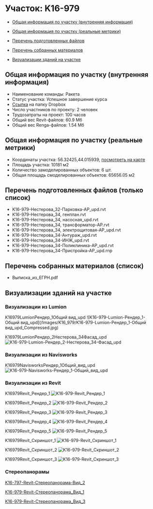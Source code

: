 # Участок: K16-979

* [Общая информация по участку (внутренняя информация)](#Chapter1)

* [Общая информация по участку (реальные метрики)](#Chapter2)

* [Перечень подготовленных файлов](#Chapter3)

* [Перечень собранных материалов](#Chapter4)

* [Визуализации зданий на участке](#Chapter6)

## <a id="Chapter1"></a> Общая информация по участку (внутренняя информация)
+ Наименование команды: Ракета
+ Статус участка: Успешное завершение курса
+ [Ссылка](https://www.dropbox.com/sh/wvvgv1nw1iqred9/AABm58FPL5TntRUbtjfDpQEra/K16_979?dl=0) на папку Dropbox
+ Число участников по проекту: 2 человек
+ Трудозатраты на проект: 100 часов
+ Общий вес Revit-файлов: 60.9 Мб
+ Общий вес Renga-файлов: 1.54 Мб
## <a id="Chapter2"></a> Общая информация по участку (реальные метрики)
+ Координаты участка: 56.32425,44.015939, [посмотреть на карте](https://yandex.ru/maps/47/nizhny-novgorod/?ll=44.015939%2C56.32425&z=19)
+ Площадь участка: 10181 м2
+ Количество замоделированных объектов: 6 шт.
+ Общая площадь смоделированных объектов: 65656.05 м2
## <a id="Chapter3"></a> Перечень подготовленных файлов (только список)
+ K16-979-Нестерова_32-Парковка-АР_upd.rvt
+ K16-979-Нестерова_34, генплан.rvt
+ K16-979-Нестерова_34, насосная_upd.rvt
+ K16-979-Нестерова_34, трансформатор-АР.rvt
+ K16-979-Нестерова_34, электрощитовая-АР_upd.rvt
+ K16-979-Нестерова_34-Антураж_upd.rvt
+ K16-979-Нестерова_34-ИНЖ_upd.rvt
+ K16-979-Нестерова_34-Поликлиника-АР_upd.rvt
+ K16-979-Нестерова_34-Пристройка-АР_upd.rnp
## <a id="Chapter4"></a> Перечень собранных материалов (список)
+ Выписка_из_ЕГРН.pdf
## <a id="Chapter6"></a> Визуализации зданий на участке
### Визуализации из Lumion
K16979LumionРендер_1Общий вид_upd
![K16-979-Lumion-Рендер_1-Общий вид_upd](/Images/K16_979/K16-979-Lumion-Рендер_1-Общий вид_upd_Compressed.jpg)

K16979LumionРендер_2Нестерова_34Фасад_upd
![K16-979-Lumion-Рендер_2-Нестерова_34-Фасад_upd](/Images/K16_979/K16-979-Lumion-Рендер_2-Нестерова_34-Фасад_upd_Compressed.jpg)

### Визуализации из Navisworks
K16979NavisworksРендер_1Общий_вид_upd
![K16-979-Navisworks-Рендер_1-Общий_вид_upd](/Images/K16_979/K16-979-Navisworks-Рендер_1-Общий_вид_upd_Compressed.jpg)

### Визуализации из Revit
K16979Revit_Рендер_1
![K16-979-Revit_Рендер_1](/Images/K16_979/K16-979-Revit_Рендер_1_Compressed.jpg)

K16979Revit_Рендер_2
![K16-979-Revit_Рендер_2](/Images/K16_979/K16-979-Revit_Рендер_2_Compressed.jpg)

K16979Revit_Рендер_3
![K16-979-Revit_Рендер_3](/Images/K16_979/K16-979-Revit_Рендер_3_Compressed.jpg)

K16979Revit_Рендер_4
![K16-979-Revit_Рендер_4](/Images/K16_979/K16-979-Revit_Рендер_4_Compressed.jpg)

K16979Revit_Рендер_5
![K16-979-Revit_Рендер_5](/Images/K16_979/K16-979-Revit_Рендер_5_Compressed.jpg)

K16979Revit_Скриншот_1
![K16-979-Revit_Скриншот_1](/Images/K16_979/K16-979-Revit_Скриншот_1_Compressed.jpg)

K16979Revit_Скриншот_2
![K16-979-Revit_Скриншот_2](/Images/K16_979/K16-979-Revit_Скриншот_2_Compressed.jpg)

K16979Revit_Скриншот_3
![K16-979-Revit_Скриншот_3](/Images/K16_979/K16-979-Revit_Скриншот_3_Compressed.jpg)

### Стереопанорамы
[K16-797-Revit-Стереопанорама-Вид_2](https://pano.autodesk.com/pano.html?url=jpgs/7310ea15-fb00-4b9e-855c-fc663f7ff157&version=2)

[K16-979-Revit-Стереопанорама_Вид_1](https://pano.autodesk.com/pano.html?url=jpgs/f0e1d703-e849-4e5c-9b26-31c6bd83fd26&version=2)

[K16-979-Revit-Стереопанорама_Вид_3](https://pano.autodesk.com/pano.html?url=jpgs/830bc271-4088-44c4-a230-e5aca528288b&version=2)

